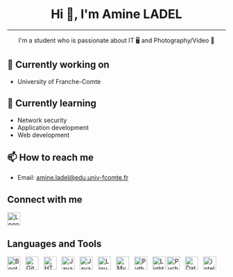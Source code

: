<h1 align="center">Hi 👋, I'm Amine LADEL</h1>
<hr>
<p align="center">I'm a student who is passionate about IT 🖥 and Photography/Video 📸</p>

## 🔭 Currently working on
- University of Franche-Comte

## 🌱 Currently learning
- Network security
- Application development
- Web development

## 📫 How to reach me
- Email: amine.ladel@edu.univ-fcomte.fr

## Connect with me
<a href="https://www.linkedin.com/in/amine-ladel">
  <img src="https://cdn.jsdelivr.net/gh/devicons/devicon/icons/linkedin/linkedin-original.svg" alt="Logo LinkedIn" width="30" height="30">
</a>



## Languages and Tools
<p>
  <img src="https://cdn.jsdelivr.net/gh/devicons/devicon/icons/bootstrap/bootstrap-original.svg" alt="Bootstrap" width="30" height="30">&nbsp;&nbsp;
  <img src="https://cdn.jsdelivr.net/gh/devicons/devicon/icons/git/git-original.svg" alt="Git" width="30" height="30">&nbsp;&nbsp;
  <img src="https://cdn.jsdelivr.net/gh/devicons/devicon/icons/html5/html5-original.svg" alt="HTML5" width="30" height="30">&nbsp;&nbsp;
  <img src="https://cdn.jsdelivr.net/gh/devicons/devicon/icons/java/java-original.svg" alt="Java" width="30" height="30">&nbsp;&nbsp;
  <img src="https://cdn.jsdelivr.net/gh/devicons/devicon/icons/javascript/javascript-original.svg" alt="JavaScript" width="30" height="30">&nbsp;&nbsp;
  <img src="https://cdn.jsdelivr.net/gh/devicons/devicon/icons/linux/linux-original.svg" alt="Linux" width="30" height="30">&nbsp;&nbsp;
  <img src="https://cdn.jsdelivr.net/gh/devicons/devicon/icons/mysql/mysql-original.svg" alt="MySQL" width="30" height="30">&nbsp;&nbsp;
  <img src="https://cdn.jsdelivr.net/gh/devicons/devicon/icons/python/python-original.svg" alt="Python" width="30" height="30">&nbsp;&nbsp;
  <img src="https://upload.wikimedia.org/wikipedia/commons/b/b6/Adobe_Photoshop_Lightroom_CC_logo.svg" alt="Lightroom" width="30" height="30">
  <img src="https://upload.wikimedia.org/wikipedia/commons/1/1d/PyCharm_Icon.svg" alt="Pycharm" width="30" height="30">&nbsp;&nbsp;
  <img src="https://upload.wikimedia.org/wikipedia/commons/c/c9/DataGrip.svg" alt="Datagrip" width="30" height="30">&nbsp;&nbsp;
  <img src="https://upload.wikimedia.org/wikipedia/commons/9/9c/IntelliJ_IDEA_Icon.svg" alt="intellij" width="30" height="30">&nbsp;&nbsp;
</p>
